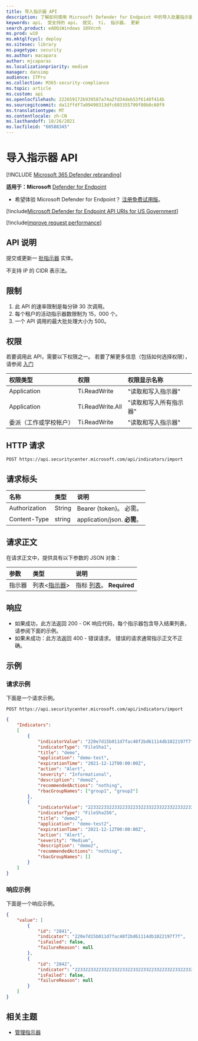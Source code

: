 ```yaml
---
title: 导入指示器 API
description: 了解如何使用 Microsoft Defender for Endpoint 中的导入批量指示器 API。
keywords: api， 受支持的 api， 提交， ti， 指示器， 更新
search.product: eADQiWindows 10XVcnh
ms.prod: w10
ms.mktglfcycl: deploy
ms.sitesec: library
ms.pagetype: security
ms.author: macapara
author: mjcaparas
ms.localizationpriority: medium
manager: dansimp
audience: ITPro
ms.collection: M365-security-compliance
ms.topic: article
ms.custom: api
ms.openlocfilehash: 222659172b939587a74a2fd34deb53f6140f414b
ms.sourcegitcommit: da11ffdf7a09490313dfc603355799f80b0c60f9
ms.translationtype: MT
ms.contentlocale: zh-CN
ms.lasthandoff: 10/26/2021
ms.locfileid: "60588345"
---
```

# <a name="import-indicators-api"></a>导入指示器 API

[!INCLUDE [Microsoft 365 Defender rebranding](../../includes/microsoft-defender.md)]


**适用于：Microsoft** [Defender for Endpoint](https://go.microsoft.com/fwlink/?linkid=2154037)

- 希望体验 Microsoft Defender for Endpoint？ [注册免费试用版](https://signup.microsoft.com/create-account/signup?products=7f379fee-c4f9-4278-b0a1-e4c8c2fcdf7e&ru=https://aka.ms/MDEp2OpenTrial?ocid=docs-wdatp-exposedapis-abovefoldlink)。

[!include[Microsoft Defender for Endpoint API URIs for US Government](../../includes/microsoft-defender-api-usgov.md)]

[!include[Improve request performance](../../includes/improve-request-performance.md)]

## <a name="api-description"></a>API 说明

提交或更新一 [批指示器](ti-indicator.md) 实体。

不支持 IP 的 CIDR 表示法。

## <a name="limitations"></a>限制

1. 此 API 的速率限制是每分钟 30 次调用。
2. 每个租户的活动指示器数限制为 15，000 个。 [](ti-indicator.md)
3. 一个 API 调用的最大批处理大小为 500。

## <a name="permissions"></a>权限

若要调用此 API，需要以下权限之一。 若要了解更多信息（包括如何选择权限），请参阅 [入门](apis-intro.md)

权限类型|权限|权限显示名称
:---|:---|:---
Application|Ti.ReadWrite|"读取和写入指示器"
Application|Ti.ReadWrite.All|"读取和写入所有指示器"
委派（工作或学校帐户）|Ti.ReadWrite|"读取和写入指示器"

## <a name="http-request"></a>HTTP 请求

```http
POST https://api.securitycenter.microsoft.com/api/indicators/import
```

## <a name="request-headers"></a>请求标头

名称|类型|说明
:---|:---|:---
Authorization|String|Bearer {token}。 必需。
Content-Type|string|application/json. **必需**。

## <a name="request-body"></a>请求正文

在请求正文中，提供具有以下参数的 JSON 对象：

参数|类型|说明
:---|:---|:---
指示器|列表<[指示器](ti-indicator.md)>|指标 [列表](ti-indicator.md)。 **Required**

## <a name="response"></a>响应

- 如果成功，此方法返回 200 - OK 响应代码，每个指示器包含导入结果列表，请参阅下面的示例。
- 如果未成功：此方法返回 400 - 错误请求。 错误的请求通常指示正文不正确。

## <a name="example"></a>示例

### <a name="request-example"></a>请求示例

下面是一个请求示例。

```http
POST https://api.securitycenter.microsoft.com/api/indicators/import
```

```json
{
    "Indicators":
    [
        {
            "indicatorValue": "220e7d15b011d7fac48f2bd61114db1022197f7f",
            "indicatorType": "FileSha1",
            "title": "demo",
            "application": "demo-test",
            "expirationTime": "2021-12-12T00:00:00Z",
            "action": "Alert",
            "severity": "Informational",
            "description": "demo2",
            "recommendedActions": "nothing",
            "rbacGroupNames": ["group1", "group2"]
        },
        {
            "indicatorValue": "2233223322332233223322332233223322332233223322332233223322332222",
            "indicatorType": "FileSha256",
            "title": "demo2",
            "application": "demo-test2",
            "expirationTime": "2021-12-12T00:00:00Z",
            "action": "Alert",
            "severity": "Medium",
            "description": "demo2",
            "recommendedActions": "nothing",
            "rbacGroupNames": []
        }
    ]
}
```

### <a name="response-example"></a>响应示例

下面是一个响应示例。

```json
{
    "value": [
        {
            "id": "2841",
            "indicator": "220e7d15b011d7fac48f2bd61114db1022197f7f",
            "isFailed": false,
            "failureReason": null
        },
        {
            "id": "2842",
            "indicator": "2233223322332233223322332233223322332233223322332233223322332222",
            "isFailed": false,
            "failureReason": null
        }
    ]
}
```

## <a name="related-topic"></a>相关主题

- [管理指示器](manage-indicators.md)
